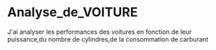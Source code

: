# Analyse_de_VOITURE
J'ai analyser les performances des voitures en fonction de leur puissance,du nombre de cylindres,de la consommation de carburant   
